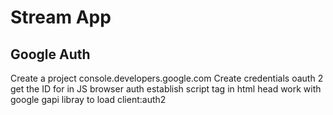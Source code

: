 # Stream App

## Google Auth

Create a project console.developers.google.com
Create credentials oauth 2
get the ID for in JS browser auth
establish script tag in html head
work with google gapi libray to load client:auth2
